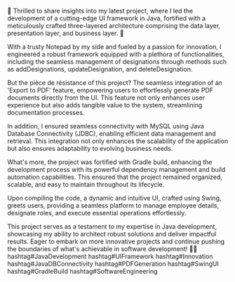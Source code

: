 🚀 Thrilled to share insights into my latest project, where I led the development of a cutting-edge UI framework in Java, fortified with a meticulously crafted three-layered architecture comprising the data layer, presentation layer, and business layer. 🌟

With a trusty Notepad by my side and fueled by a passion for innovation, I engineered a robust framework equipped with a plethora of functionalities, including the seamless management of designations through methods such as addDesignations, updateDesignation, and deleteDesignation.

But the pièce de résistance of this project? The seamless integration of an 'Export to PDF' feature, empowering users to effortlessly generate PDF documents directly from the UI. This feature not only enhances user experience but also adds tangible value to the system, streamlining documentation processes.

In addition, I ensured seamless connectivity with MySQL using Java Database Connectivity (JDBC), enabling efficient data management and retrieval. This integration not only enhances the scalability of the application but also ensures adaptability to evolving business needs.

What's more, the project was fortified with Gradle build, enhancing the development process with its powerful dependency management and build automation capabilities. This ensured that the project remained organized, scalable, and easy to maintain throughout its lifecycle.

Upon compiling the code, a dynamic and intuitive UI, crafted using Swing, greets users, providing a seamless platform to manage employee details, designate roles, and execute essential operations effortlessly.

This project serves as a testament to my expertise in Java development, showcasing my ability to architect robust solutions and deliver impactful results. Eager to embark on more innovative projects and continue pushing the boundaries of what's achievable in software development! 🚀💼 hashtag#JavaDevelopment hashtag#UIFramework hashtag#Innovation hashtag#JavaDBConnectivity hashtag#PDFGeneration hashtag#SwingUI hashtag#GradleBuild hashtag#SoftwareEngineering

